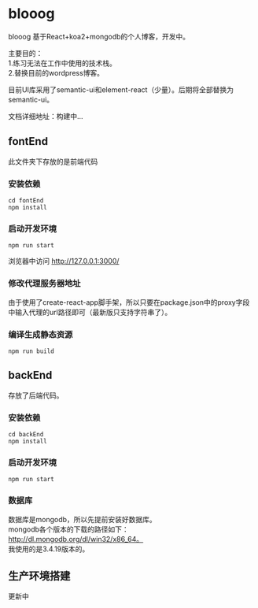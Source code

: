 # blooog
blooog
基于React+koa2+mongodb的个人博客，开发中。

主要目的：  
1.练习无法在工作中使用的技术栈。  
2.替换目前的wordpress博客。

目前UI库采用了semantic-ui和element-react（少量）。后期将全部替换为semantic-ui。

文档详细地址：构建中...

## fontEnd
此文件夹下存放的是前端代码

### 安装依赖
```
cd fontEnd
npm install
```
### 启动开发环境
```
npm run start
```
浏览器中访问 http://127.0.0.1:3000/
### 修改代理服务器地址
由于使用了create-react-app脚手架，所以只要在package.json中的proxy字段中输入代理的url路径即可（最新版只支持字符串了）。
### 编译生成静态资源
```
npm run build
```

## backEnd
存放了后端代码。
### 安装依赖
```
cd backEnd
npm install
```
### 启动开发环境
```
npm run start
```
### 数据库
数据库是mongodb，所以先提前安装好数据库。  
mongodb各个版本的下载的路径如下：http://dl.mongodb.org/dl/win32/x86_64。  
我使用的是3.4.19版本的。

## 生产环境搭建

更新中
